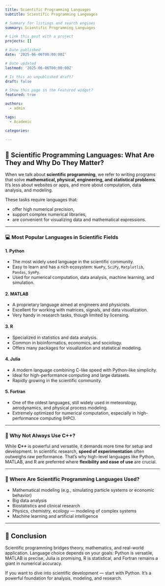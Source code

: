 ```yaml
---
title: Scientific Programming Languages
subtitle: Scientific Programming Languages

# Summary for listings and search engines
summary: Scientific Programming Languages

# Link this post with a project
projects: []

# Date published
date: '2025-06-06T00:00:00Z'

# Date updated
lastmod: '2025-06-06T00:00:00Z'

# Is this an unpublished draft?
draft: false

# Show this page in the Featured widget?
featured: true

authors:
  - admin

tags:
  - Academic

categories:
  
---
```


## 🔬 Scientific Programming Languages: What Are They and Why Do They Matter?

When we talk about **scientific programming**, we refer to writing programs that solve **mathematical, physical, engineering, and statistical problems**. It’s less about websites or apps, and more about computation, data analysis, and modeling.

These tasks require languages that:
- offer high numerical precision,
- support complex numerical libraries,
- are convenient for visualizing data and mathematical expressions.

---

### 💻 Most Popular Languages in Scientific Fields

#### 1. **Python**
- The most widely used language in the scientific community.
- Easy to learn and has a rich ecosystem: `NumPy`, `SciPy`, `Matplotlib`, `Pandas`, `SymPy`.
- Used for numerical computation, data analysis, machine learning, and simulation.

#### 2. **MATLAB**
- A proprietary language aimed at engineers and physicists.
- Excellent for working with matrices, signals, and data visualization.
- Very handy in research tasks, though limited by licensing.

#### 3. **R**
- Specialized in statistics and data analysis.
- Common in bioinformatics, economics, and sociology.
- Offers many packages for visualization and statistical modeling.

#### 4. **Julia**
- A modern language combining C-like speed with Python-like simplicity.
- Ideal for high-performance computing and large datasets.
- Rapidly growing in the scientific community.

#### 5. **Fortran**
- One of the oldest languages, still widely used in meteorology, aerodynamics, and physical process modeling.
- Extremely optimized for numerical computation, especially in high-performance computing (HPC).

---

### 🧠 Why Not Always Use C++?

While **C++** is powerful and versatile, it demands more time for setup and development. In scientific research, **speed of experimentation** often outweighs raw performance. That’s why high-level languages like Python, MATLAB, and R are preferred where **flexibility and ease of use** are crucial.

---

### 🧪 Where Are Scientific Programming Languages Used?

- Mathematical modeling (e.g., simulating particle systems or economic behavior)
- Big data analysis
- Biostatistics and clinical research
- Physics, chemistry, ecology — modeling of complex systems
- Machine learning and artificial intelligence

---

## 📌 Conclusion

Scientific programming bridges theory, mathematics, and real-world application. Language choice depends on your goals: Python is versatile, MATLAB is precise, Julia is promising, R is statistical, and Fortran remains a giant in numerical accuracy.

If you want to dive into scientific development — start with Python. It’s a powerful foundation for analysis, modeling, and research.

